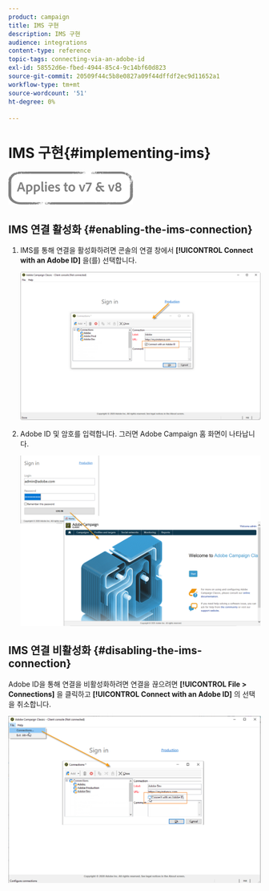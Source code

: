 ```yaml
---
product: campaign
title: IMS 구현
description: IMS 구현
audience: integrations
content-type: reference
topic-tags: connecting-via-an-adobe-id
exl-id: 58552d6e-fbed-4944-85c4-9c14bf60d823
source-git-commit: 20509f44c5b8e0827a09f44dffdf2ec9d11652a1
workflow-type: tm+mt
source-wordcount: '51'
ht-degree: 0%

---
```


# IMS 구현{#implementing-ims}

![](../../assets/common.svg)

## IMS 연결 활성화 {#enabling-the-ims-connection}

1. IMS를 통해 연결을 활성화하려면 콘솔의 연결 창에서 **[!UICONTROL Connect with an Adobe ID]** 을(를) 선택합니다.

   ![](assets/ims_1.png)

1. Adobe ID 및 암호를 입력합니다. 그러면 Adobe Campaign 홈 화면이 나타납니다.

   ![](assets/ims_2.png)

## IMS 연결 비활성화 {#disabling-the-ims-connection}

Adobe ID을 통해 연결을 비활성화하려면 연결을 끊으려면 **[!UICONTROL File > Connections]** 을 클릭하고 **[!UICONTROL Connect with an Adobe ID]** 의 선택을 취소합니다.

![](assets/ims_4.png)
